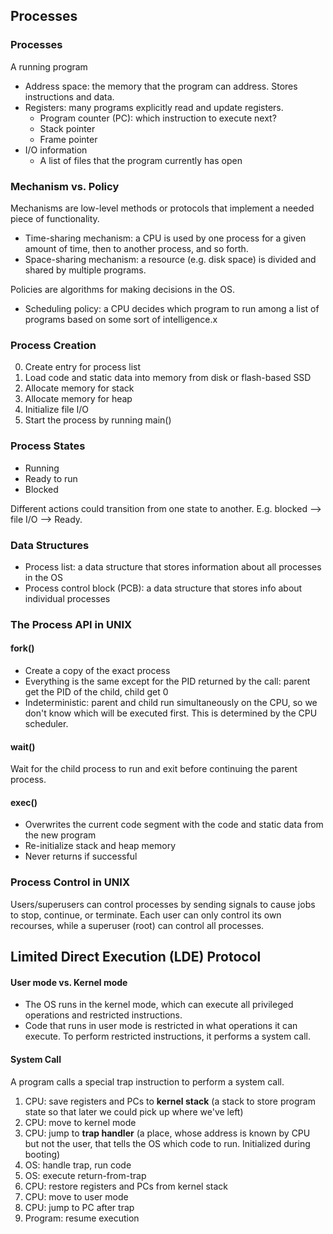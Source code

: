 
## Processes

### Processes

A running program

- Address space: the memory that the program can address. Stores instructions and data.
- Registers: many programs explicitly read and update registers.
	- Program counter (PC): which instruction to execute next?
	- Stack pointer 
	- Frame pointer
- I/O information
	- A list of files that the program currently has open


### Mechanism vs. Policy

Mechanisms are low-level methods or protocols that implement a needed piece of functionality. 

- Time-sharing mechanism: a CPU is used by one process for a given amount of time, then to another process, and so forth.
- Space-sharing mechanism: a resource (e.g. disk space) is divided and shared by multiple programs.

Policies are algorithms for making decisions in the OS.

- Scheduling policy: a CPU decides which program to run among a list of programs based on some sort of intelligence.x

### Process Creation

0. Create entry for process list
1. Load code and static data into memory from disk or flash-based SSD
2. Allocate memory for stack
3. Allocate memory for heap
4. Initialize file I/O 
5. Start the process by running main()

### Process States

- Running
- Ready to run
- Blocked

Different actions could transition from one state to another. E.g. blocked --> file I/O --> Ready.

### Data Structures

- Process list: a data structure that stores information about all processes in the OS
- Process control block (PCB): a data structure that stores info about individual processes

### The Process API in UNIX

#### fork()

- Create a copy of the exact process 
- Everything is the same except for the PID returned by the call: parent get the PID of the child, child get 0
- Indeterministic: parent and child run simultaneously on the CPU, so we don't know which will be executed first. This is determined by the CPU scheduler.

#### wait()

Wait for the child process to run and exit before continuing the parent process.

#### exec()

- Overwrites the current code segment with the code and static data from the new program
- Re-initialize stack and heap memory
- Never returns if successful

### Process Control in UNIX

Users/superusers can control processes by sending signals to cause jobs to stop, continue, or terminate. Each user can only control its own recourses, while a superuser (root) can control all processes.


## Limited Direct Execution (LDE) Protocol

#### User mode vs. Kernel mode

- The OS runs in the kernel mode, which can execute all privileged operations and restricted instructions.
- Code that runs in user mode is restricted in what operations it can execute. To perform restricted instructions, it performs a system call.

#### System Call

A program calls a special trap instruction to perform a system call.

1. CPU: save registers and PCs to **kernel stack** (a stack to store program state so that later we could pick up where we've left)
2. CPU: move to kernel mode
3. CPU: jump to **trap handler** (a place, whose address is known by CPU but not the user, that tells the OS which code to run. Initialized during booting)
4. OS: handle trap, run code
5. OS: execute return-from-trap
6. CPU: restore registers and PCs from kernel stack
7. CPU: move to user mode
8. CPU: jump to PC after trap
9. Program: resume execution
